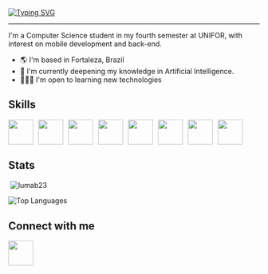 <div style="display: flex; align-items: center;">
    <a href="https://git.io/typing-svg">
        <img src="https://readme-typing-svg.demolab.com?font=Fira+Code&pause=1000&color=00B567&width=435&lines=Hello%2C++my+name+is+Luma!" alt="Typing SVG" />
    </a>
</div>

<hr>


<p>
   I'm a Computer Science student in my fourth semester at UNIFOR, with interest on mobile development and back-end.
</p>

<ul>
    <li>🌎 I'm based in Fortaleza, Brazil</li>
    <li>🧠 I'm currently deepening my knowledge in Artificial Intelligence.</li>
    <li>👩🏻‍💻 I'm open to learning new technologies</li>
</ul>

<h2>Skills</h2>
<div style="display: flex; gap: 10px;">
    <img src="https://cdn.jsdelivr.net/gh/devicons/devicon@latest/icons/python/python-original.svg" width="50px"/>
    <img src="https://cdn.jsdelivr.net/gh/devicons/devicon@latest/icons/nodejs/nodejs-plain-wordmark.svg" width="50px"/>      
    <img src="https://cdn.jsdelivr.net/gh/devicons/devicon@latest/icons/javascript/javascript-original.svg" width="50px"/>
    <img src="https://cdn.jsdelivr.net/gh/devicons/devicon@latest/icons/html5/html5-plain-wordmark.svg" width="50px"/>
    <img src="https://cdn.jsdelivr.net/gh/devicons/devicon@latest/icons/java/java-original.svg" width="50px"/>
    <img src="https://cdn.jsdelivr.net/gh/devicons/devicon@latest/icons/css3/css3-original.svg" width="50px"/>
    <img src="https://cdn.jsdelivr.net/gh/devicons/devicon@latest/icons/kotlin/kotlin-original.svg" width="50px"/> 
    <img src="https://cdn.jsdelivr.net/gh/devicons/devicon@latest/icons/jetpackcompose/jetpackcompose-original.svg" width="50px"/>   
</div>

<h2>Stats</h2>

<p>&nbsp;<img align="center" src="https://github-readme-stats.vercel.app/api?username=lumab23&&theme=gotham&show_icons=true&locale=en" alt="lumab23" /></p>

![Top Languages](https://github-readme-stats.vercel.app/api/top-langs/?username=lumab23&theme=gotham&layout=compact)

<h2>Connect with me</h2>

<a href="https://www.linkedin.com/in/lbca23/" target="_blank"> 
    <img src="https://cdn.jsdelivr.net/gh/devicons/devicon@latest/icons/linkedin/linkedin-original.svg" width="50px"/>
</a>         
